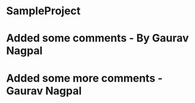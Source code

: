 # SampleProject
# Added some comments - By Gaurav Nagpal
# Added some more comments - Gaurav Nagpal
